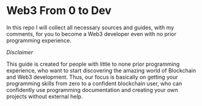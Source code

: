 # Web3 From 0 to Dev
In this repo I will collect all necessary sources and guides, with my comments, for you to become a Web3 developer even with no prior programming experience.


*Disclaimer* 

This guide is created for people with little to none prior programming experience, who want to start discovering the amazing world of Blockchain and Web3 development. Thus, our focus is basically on getting your programming skills from zero to a confident blockchain user, who can confidently use programming documentation and creating your own projects without external help.
